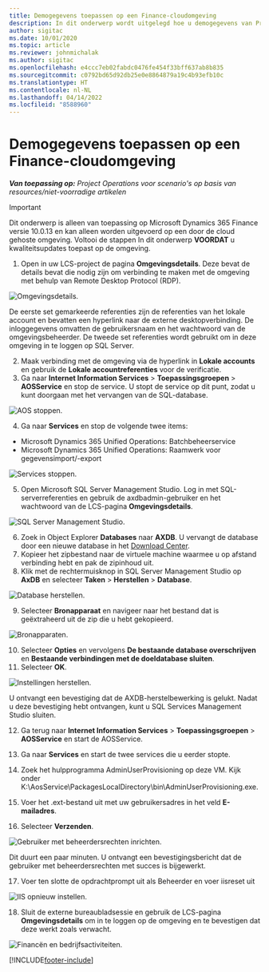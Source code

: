 ```yaml
---
title: Demogegevens toepassen op een Finance-cloudomgeving
description: In dit onderwerp wordt uitgelegd hoe u demogegevens van Project Operations toepast op een door Dynamics 365 Finance Cloud gehoste omgeving.
author: sigitac
ms.date: 10/01/2020
ms.topic: article
ms.reviewer: johnmichalak
ms.author: sigitac
ms.openlocfilehash: e4ccc7eb02fabdc0476fe454f33bff637ab8b835
ms.sourcegitcommit: c0792bd65d92db25e0e8864879a19c4b93efb10c
ms.translationtype: HT
ms.contentlocale: nl-NL
ms.lasthandoff: 04/14/2022
ms.locfileid: "8588960"
---
```

# <a name="apply-demo-data-to-a-finance-cloud-hosted-environment"></a>Demogegevens toepassen op een Finance-cloudomgeving

_**Van toepassing op:** Project Operations voor scenario's op basis van resources/niet-voorradige artikelen_

> [!IMPORTANT]
> Dit onderwerp is alleen van toepassing op Microsoft Dynamics 365 Finance versie 10.0.13 en kan alleen worden uitgevoerd op een door de cloud gehoste omgeving. Voltooi de stappen In dit onderwerp **VOORDAT** u kwaliteitsupdates toepast op de omgeving.

1. Open in uw LCS-project de pagina **Omgevingsdetails**. Deze bevat de details bevat die nodig zijn om verbinding te maken met de omgeving met behulp van Remote Desktop Protocol (RDP).

![Omgevingsdetails.](./media/1EnvironmentDetails.png)

De eerste set gemarkeerde referenties zijn de referenties van het lokale account en bevatten een hyperlink naar de externe desktopverbinding. De inloggegevens omvatten de gebruikersnaam en het wachtwoord van de omgevingsbeheerder. De tweede set referenties wordt gebruikt om in deze omgeving in te loggen op SQL Server.

2. Maak verbinding met de omgeving via de hyperlink in **Lokale accounts** en gebruik de **Lokale accountreferenties** voor de verificatie.
3. Ga naar **Internet Information Services** > **Toepassingsgroepen** > **AOSService** en stop de service. U stopt de service op dit punt, zodat u kunt doorgaan met het vervangen van de SQL-database.

![AOS stoppen.](./media/2StopAOS.png)

4. Ga naar **Services** en stop de volgende twee items:

- Microsoft Dynamics 365 Unified Operations: Batchbeheerservice
- Microsoft Dynamics 365 Unified Operations: Raamwerk voor gegevensimport/-export

![Services stoppen.](./media/3StopServices.png)

5. Open Microsoft SQL Server Management Studio. Log in met SQL-serverreferenties en gebruik de axdbadmin-gebruiker en het wachtwoord van de LCS-pagina **Omgevingsdetails**.

![SQL Server Management Studio.](./media/4SSMS.png)

6. Zoek in Object Explorer **Databases** naar **AXDB**. U vervangt de database door een nieuwe database in het [Download Center](https://download.microsoft.com/download/1/a/3/1a314bd2-b082-4a87-abdc-1ba26c92b63d/ProjOpsDemoDataFOGARelease.zip). 
7. Kopieer het zipbestand naar de virtuele machine waarmee u op afstand verbinding hebt en pak de zipinhoud uit.
8. Klik met de rechtermuisknop in SQL Server Management Studio op **AxDB** en selecteer **Taken** > **Herstellen** > **Database**.

![Database herstellen.](./media/5RestoreDatabase.png)

9. Selecteer **Bronapparaat** en navigeer naar het bestand dat is geëxtraheerd uit de zip die u hebt gekopieerd.

![Bronapparaten.](./media/6SourceDevice.png)

10. Selecteer **Opties** en vervolgens **De bestaande database overschrijven** en **Bestaande verbindingen met de doeldatabase sluiten**. 
11. Selecteer **OK**.

![Instellingen herstellen.](./media/7RestoreSetting.png)

U ontvangt een bevestiging dat de AXDB-herstelbewerking is gelukt. Nadat u deze bevestiging hebt ontvangen, kunt u SQL Services Management Studio sluiten.

12. Ga terug naar **Internet Information Services** > **Toepassingsgroepen** > **AOSService** en start de AOSService.
13. Ga naar **Services** en start de twee services die u eerder stopte.

14. Zoek het hulpprogramma AdminUserProvisioning op deze VM. Kijk onder K:\AosService\PackagesLocalDirectory\bin\AdminUserProvisioning.exe.
15. Voer het .ext-bestand uit met uw gebruikersadres in het veld **E-mailadres**. 
16. Selecteer **Verzenden**.

![Gebruiker met beheerdersrechten inrichten.](./media/8AdminUserProvisioning.png)

Dit duurt een paar minuten. U ontvangt een bevestigingsbericht dat de gebruiker met beheerdersrechten met succes is bijgewerkt.

17. Voer ten slotte de opdrachtprompt uit als Beheerder en voer iisreset uit

![IIS opnieuw instellen.](./media/9IISReset.png)

18. Sluit de externe bureaubladsessie en gebruik de LCS-pagina **Omgevingsdetails** om in te loggen op de omgeving en te bevestigen dat deze werkt zoals verwacht.

![Financën en bedrijfsactiviteiten.](./media/10FinanceAndOperations.png)


[!INCLUDE[footer-include](../includes/footer-banner.md)]